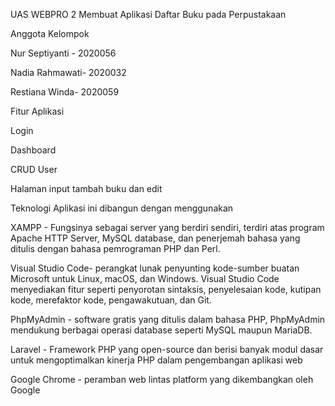 UAS WEBPRO 2 Membuat Aplikasi  Daftar Buku pada Perpustakaan 

Anggota Kelompok

Nur Septiyanti - 2020056

Nadia Rahmawati- 2020032

Restiana Winda- 2020059

Fitur Aplikasi

Login 

Dashboard 

CRUD User

Halaman input tambah buku dan edit

Teknologi Aplikasi ini dibangun dengan menggunakan


XAMPP -  Fungsinya sebagai server yang berdiri sendiri, terdiri atas program Apache HTTP Server, MySQL database, dan penerjemah bahasa yang ditulis dengan bahasa pemrograman PHP dan Perl.

Visual Studio Code- perangkat lunak penyunting kode-sumber buatan Microsoft untuk Linux, macOS, dan Windows. Visual Studio Code menyediakan fitur seperti penyorotan sintaksis, penyelesaian kode, kutipan kode, merefaktor kode, pengawakutuan, dan Git. 


PhpMyAdmin - software gratis yang ditulis dalam bahasa PHP, PhpMyAdmin mendukung berbagai operasi database seperti MySQL maupun MariaDB.

Laravel - Framework PHP yang open-source dan berisi banyak modul dasar untuk mengoptimalkan kinerja PHP dalam pengembangan aplikasi web

Google Chrome - peramban web lintas platform yang dikembangkan oleh Google
